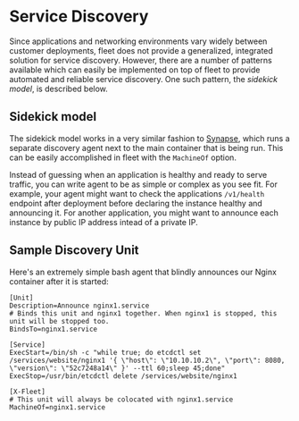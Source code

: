 # Service Discovery

Since applications and networking environments vary widely between customer deployments, fleet does not provide a generalized, integrated solution for service discovery. However, there are a number of patterns available which can easily be implemented on top of fleet to provide automated and reliable service discovery. One such pattern, the _sidekick model_, is described below.

## Sidekick model

The sidekick model works in a very similar fashion to [Synapse](https://github.com/airbnb/synapse), which runs a separate discovery agent next to the main container that is being run. This can be easily accomplished in fleet with the `MachineOf` option.

Instead of guessing when an application is healthy and ready to serve traffic, you can write agent to be as simple or complex as you see fit. For example, your agent might want to check the applications `/v1/health` endpoint after deployment before declaring the instance healthy and announcing it. For another application, you might want to announce each instance by public IP address intead of a private IP.

## Sample Discovery Unit

Here's an extremely simple bash agent that blindly announces our Nginx container after it is started:

```
[Unit]
Description=Announce nginx1.service
# Binds this unit and nginx1 together. When nginx1 is stopped, this unit will be stopped too.
BindsTo=nginx1.service

[Service]
ExecStart=/bin/sh -c "while true; do etcdctl set /services/website/nginx1 '{ \"host\": \"10.10.10.2\", \"port\": 8080, \"version\": \"52c7248a14\" }' --ttl 60;sleep 45;done"
ExecStop=/usr/bin/etcdctl delete /services/website/nginx1

[X-Fleet]
# This unit will always be colocated with nginx1.service
MachineOf=nginx1.service
```
